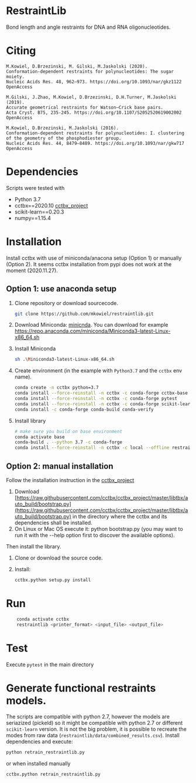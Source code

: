 # RestraintLib
Bond length and angle restraints for DNA and RNA oligonucleotides.

# Citing

    M.Kowiel, D.Brzezinski, M. Gilski, M.Jaskolski (2020).
    Conformation-dependent restraints for polynucleotides: The sugar moiety.
    Nucleic Acids Res. 48, 962–973. https://doi.org/10.1093/nar/gkz1122 OpenAccess 
    
    M.Gilski, J.Zhao, M.Kowiel, D.Brzezinski, D.H.Turner, M.Jaskolski (2019).
    Accurate geometrical restraints for Watson–Crick base pairs.
    Acta Cryst. B75, 235-245. https://doi.org/10.1107/S2052520619002002 OpenAccess

    M.Kowiel, D.Brzezinski, M.Jaskolski (2016).
    Conformation-dependent restraints for polynucleotides: I. clustering of the geometry of the phosphodiester group.
    Nucleic Acids Res. 44, 8479–8489. https://doi.org/10.1093/nar/gkw717 OpenAccess

# Dependencies

Scripts were tested with 

* Python 3.7
* cctbx==2020.10 [cctbx_project](https://github.com/cctbx/cctbx_project)
* scikit-learn==0.20.3
* numpy==1.15.4

# Installation

Install cctbx with use of miniconda/anacona setup (Option 1) or manually (Option 2).
It seems cctbx installation from pypi does not work at the moment (2020.11.27). 

## Option 1: use anaconda setup

1. Clone repository or download sourcecode.

    ```bash 
    git clone https://github.com/mkowiel/restraintlib.git
    ```

2. Download Miniconda: [minicnda](https://docs.conda.io/en/latest/miniconda.html#linux-installers). 
You can download for example https://repo.anaconda.com/miniconda/Miniconda3-latest-Linux-x86_64.sh

3. Install Miniconda

    ```bash
    sh .\Miniconda3-latest-Linux-x86_64.sh
    ```
    
4. Create environment (in the example with `Python3.7` and the `cctbx` env name). 

    ```bash
    conda create -n cctbx python=3.7
    conda install --force-reinstall -n cctbx -c conda-forge cctbx-base
    conda install --force-reinstall -n cctbx -c conda-forge pytest
    conda install --force-reinstall -n cctbx -c conda-forge scikit-learn==0.20.3
    conda install -c conda-forge conda-build conda-verify
    ```
    
4. Install library
    
    ```bash
    # make sure you build on base environment
    conda activate base
    conda-build . --python 3.7 -c conda-forge    
    conda install --force-reinstall -n cctbx -c local --offline restraintlib
    ```

## Option 2: manual installation

Follow the installation instruction in the [cctbx_project](https://github.com/cctbx/cctbx_project)

1. Download [https://raw.githubusercontent.com/cctbx/cctbx_project/master/libtbx/auto_build/bootstrap.py](https://raw.githubusercontent.com/cctbx/cctbx_project/master/libtbx/auto_build/bootstrap.py) in the directory where the cctbx and its dependencies shall be installed.
2. On Linux or Mac OS execute it: python bootstrap.py (you may want to run it with the --help option first to discover the available options).

Then install the library.

1. Clone or download the source code.
2. Install:
    
    ```bash  
    cctbx.python setup.py install
    ```

# Run

```bash
    conda activate cctbx
    restraintlib <printer_format> <input_file> <output_file>
```
   
# Test

Execute `pytest` in the main directory

# Generate functional restraints models.

The scripts are compatible with python 2.7, however the models are seriazized
(pickeld) so it might be compatible with python 2.7 or different `scikit-learn` version.
It is not the big problem, it is possible to recreate the modes from raw data 
(`restraintlib/data/combined_results.csv`). Install dependencies and execute:

```bash
python retrain_restraintlib.py
```
    
or when installed manually

```bash
cctbx.python retrain_restraintlib.py
```
    
